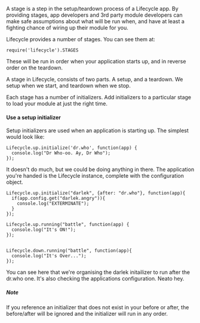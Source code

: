 A stage is a step in the setup/teardown process of a Lifecycle app. By providing stages, app developers and 3rd party module developers can make safe assumptions about what will be run when, and have at least a fighting chance of wiring up their module for you.

Lifecycle provides a number of stages. You can see them at:

    require('lifecycle').STAGES

These will be run in order when your application starts up, and in reverse order on the teardown.

A stage in Lifecycle, consists of two parts. A setup, and a teardown. We setup when we start, and teardown when we stop.

Each stage has a number of initializers. Add initializers to a particular stage to load your module at just the right time.

#### Use a setup initializer

Setup initializers are used when an application is starting up. The simplest would look like:

    Lifecycle.up.initialize('dr.who', function(app) {
      console.log("Dr Who-oo. Ay, Dr Who");
    });

It doesn't do much, but we could be doing anything in there. The application you're handed is the Lifecycle instance, complete with the configuration object.


    Lifecycle.up.initialize("darlek", {after: "dr.who"}, function(app){
      if(app.config.get("darlek.angry")){
        console.log("EXTERMINATE");
      }
    });

    Lifecycle.up.running("battle", function(app) {
      console.log("It's ON!");
    });


    Lifecycle.down.running("battle", function(app){
      console.log("It's Over...");
    });

You can see here that we're organising the darlek initailizer to run after the dr.who one. It's also checking the applications configuration. Neato hey.

##### Note

If you reference an initializer that does not exist in your before or after, the before/after will be ignored and the initializer will run in any order.
